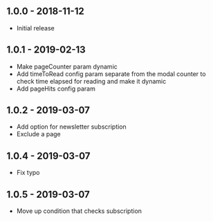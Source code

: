 ## 1.0.0 - 2018-11-12

- Initial release

## 1.0.1 - 2019-02-13

- Make pageCounter param dynamic
- Add timeToRead  config param separate from the modal counter to check time elapsed for reading  and make it dynamic
- Add pageHits config param


## 1.0.2 - 2019-03-07

- Add option for newsletter subscription
- Exclude a page


## 1.0.4 - 2019-03-07

- Fix typo

## 1.0.5 - 2019-03-07

- Move up condition that checks subscription


